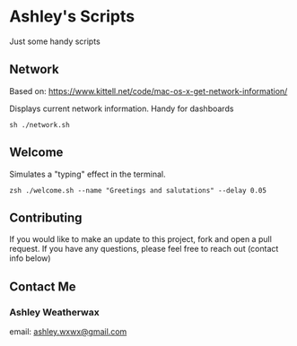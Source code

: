 # Ashley's Scripts

Just some handy scripts

## Network

Based on: https://www.kittell.net/code/mac-os-x-get-network-information/

Displays current network information. Handy for dashboards

`sh ./network.sh`

## Welcome

Simulates a "typing" effect in the terminal.

`zsh ./welcome.sh --name "Greetings and salutations" --delay 0.05`

## Contributing

If you would like to make an update to this project, fork and open a pull request. 
If you have any questions, please feel free to reach out (contact info below)

## Contact Me

### Ashley Weatherwax ###

email: ashley.wxwx@gmail.com
